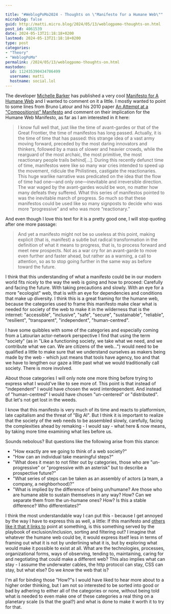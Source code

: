 ```yaml
---

title: "#WeblogPoMo2024 - Thoughts on \"Manifesto for a Humane Web\""
microblog: false
guid: http://matti.micro.blog/2024/05/13/weblogpomo-thoughts-on.html
post_id: 4061539
date: 2024-05-13T21:18:18+0200
lastmod: 2024-05-13T21:18:18+0200
type: post
categories:
- "Theory"
- "WeblogPoMo"
permalink: /2024/05/13/weblogpomo-thoughts-on.html
mastodon:
  id: 112435390434706499
  username: matti
  hostname: social.lol
---
```

The developer [Michelle Barker](https://michellebarker.co.uk) has published a very cool [Manifesto for A Humane Web](https://humanewebmanifesto.com) and I wanted to comment on it a little. I mostly wanted to point to some lines from Bruno Latour and his 2010 paper [An Attempt at a "Compositionist" Manifesto](http://www.bruno-latour.fr/sites/default/files/120-NLH-finalpdf.pdf) and comment on their implication for the Humane Web Manifesto, as far as I am interested in it here:

>I know full well that, just like the time of avant-gardes or that of the Great Frontier, the time of manifestos has long passed. Actually, it is the time of time that has passed: this strange idea of a vast army moving forward, preceded by the most daring innovators and thinkers, followed by a mass of slower and heavier crowds, while the rearguard of the most archaic, the most primitive, the most reactionary people trails behind[…]. During this recently defunct time of time, manifestos were like so many war cries intended to speed up the movement, ridicule the Philistines, castigate the reactionaries. This huge warlike narrative was predicated on the idea that the flow of time had one—and only one—inevitable and irreversible direction. The war waged by the avant-gardes would be won, no matter how many defeats they suffered. What this series of manifestos pointed to was the inevitable march of progress. So much so that these manifestos could be used like so many signposts to decide who was more “progressive” and who was more “reactionary.”

And even though I love this text for it is a pretty good one, I will stop quoting after one more passage:

>And yet a manifesto might not be so useless at this point, making explicit (that is, manifest) a subtle but radical transformation in the definition of what it means to progress, that is, to process forward and meet new prospects. Not as a war cry for an avant-garde to move even further and faster ahead, but rather as a warning, a call to attention, so as to stop going further in the same way as before toward the future.

I think that this understanding of what a manifesto could be in our modern world fits nicely to the way the web is going and how to proceed: Carefully and facing the future. With taking precautions and slowly. With an eye for a more "ecologist" web, that is with an eye for dependencies and conditions that make up diversity. I think this is a great framing for the humane web, because the categories used to frame this manifesto make clear what is needed for society of the web to make it in the wilderness that is the internet: "accessible", "inclusive", "safe", "secure", "sustainable", "reliable", "resilient", "transparent", "independent", "human-centred".

I have some quibbles with some of the categories and especially coming from a Latourian actor-network perspective I find that using the term "society" (as in "Like a functioning society, we take what we need, and we contribute what we can. We are citizens of the web…") would need to be qualified a little to make sure that we understand ourselves as makers being made by the web - which just means that tools have agency, too and that we have to lengthen our gaze a little past what we would traditionally call society. There is more involved.

About those categories I will only note one more thing before trying to express what I would've like to see more of. This point is that instead of "independent" I would have chosen the word interdependent. And instead of "human-centred" I would have chosen "un-centered" or "distributed". But let's not get lost in the weeds.

I know that this manifesto is very much of its time and reacts to platformism, late capitalism and the threat of "Big AI". But I think it is important to realize that the society of the web needs to be assembled slowly, carefully, facing the complexities ahead by remaking - I would say - what here & now means, by taking more time examining what lies before us.

Sounds nebolous? But questions like the following arise from this stance:

- "How exactly are we going to think of a web society?"
- "How can an individual take meaningful steps?"
- "What does it mean to not filter out by categories, those who are "un-progressive" or "progressive with an asterisk" but to describe a prospective future?"
- "What series of steps can be taken as an assembly of actors (a team, a company, a neighborhood)?"
- "What is implied by the difference of being un/humane? Are those who are humane able to sustain themselves in any way? How? Can we separate them from the un-humane ones? How? Is this a stable difference? Who differentiates?"

I think the most understandable way I can put this - because I get annoyed by the way I have to express this as well, a little: If this manifesto and [others like it that it links to](https://www.sustainablewebmanifesto.com) point at something, is this something served by the playbook of exclusion/inclusion, sorting and filtering out? I imagine that whatever the humane web could be, it would express itself less in terms of framing out what it is not by underlining what it is, but by exploring what would make it possible to exist at all. What are the technologies, processes, organizational forms, ways of observing, tending to, maintaining, caring for and negotiating that could make a different web? This also implies what can stay - I assume the underwater cables, the http protocol can stay, CSS can stay, but what else? Do we _know_ the web that is?

I'm all for binding those "How?"s I would have liked to hear more about to a higher order thinking, but I am not so interested to be sorted into good or bad by adhering to either all of the categories or none, without being told what is needed to even make one of these categories a real thing on a planetary scale (is that the goal?) and what is done to make it worth it to try for that.
